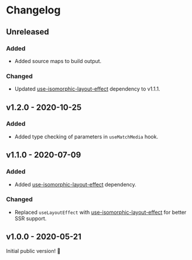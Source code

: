 # Changelog

## Unreleased

### Added

- Added source maps to build output.

### Changed

- Updated [use-isomorphic-layout-effect](https://www.npmjs.com/package/use-isomorphic-layout-effect) dependency to v1.1.1.

## v1.2.0 - 2020-10-25

### Added

- Added type checking of parameters in `useMatchMedia` hook.

## v1.1.0 - 2020-07-09

### Added

- Added [use-isomorphic-layout-effect](https://www.npmjs.com/package/use-isomorphic-layout-effect) dependency.

### Changed

- Replaced `useLayoutEffect` with [use-isomorphic-layout-effect](https://www.npmjs.com/package/use-isomorphic-layout-effect) for better SSR support.

## v1.0.0 - 2020-05-21

Initial public version! :tada:
